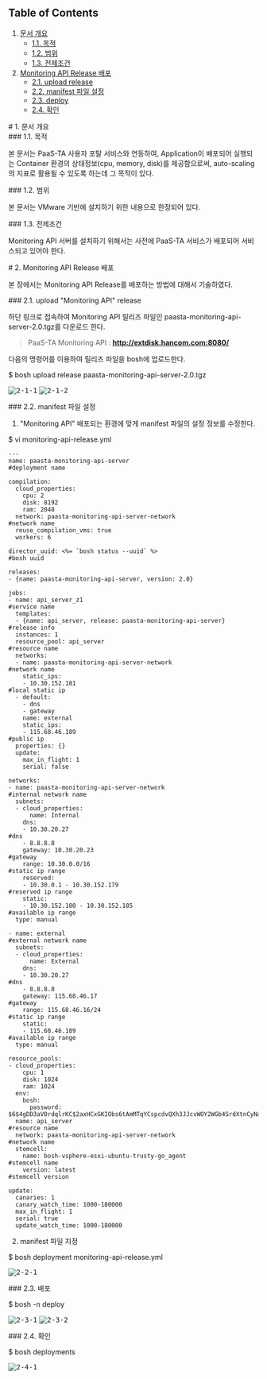 ## Table of Contents
1. [문서 개요](#1)
     * [1.1. 목적](#2)
     * [1.2. 범위](#3)
     * [1.3. 전제조건](#4)
2. [Monitoring API Release 배포](#5)
     * [2.1.  upload release](#6)
     * [2.2.  manifest 파일 설정](#7)
     * [2.3.  deploy](#8)
     * [2.4.  확인](#9)

<div id='1'></div>
# 1. 문서 개요

<div id='2'></div>
### 1.1. 목적
      
본 문서는 PaaS-TA 사용자 포탈 서비스와 연동하여, Application이 배포되어 실행되는 Container 환경의 상태정보(cpu, memory, disk)를 제공함으로써, auto-scaling의 지표로 활용될 수 있도록 하는데 그 목적이 있다.

<div id='3'></div>
### 1.2. 범위
      
본 문서는 VMware 기반에 설치하기 위한 내용으로 한정되어 있다.

<div id='4'></div>
### 1.3. 전제조건
      
Monitoring API 서버를 설치하기 위해서는 사전에 PaaS-TA 서비스가 배포되어 서비스되고 있어야 한다.

<div id='5'></div>
# 2.  Monitoring API Release 배포

본 장에서는 Monitoring API Release를 배포하는 방법에 대해서 기술하였다.

<div id='6'></div>
### 2.1.  upload "Monitoring API" release

하단 링크로 접속하여 Monitoring API 릴리즈 파일인 paasta-monitoring-api-server-2.0.tgz를 다운로드 한다. 

>PaaS-TA Monitoring API : **<http://extdisk.hancom.com:8080/>**

다음의 명령어를 이용하여 릴리즈 파일을 bosh에 업로드한다.

$ bosh upload release paasta-monitoring-api-server-2.0.tgz

<kbd>![2-1-1]</kbd>
<kbd>![2-1-2]</kbd>

<div id='7'></div>
### 2.2.  manifest 파일 설정

1. "Monitoring API" 배포되는 환경에 맞게 manifest 파일의 설정 정보를 수정한다.

$ vi monitoring-api-release.yml

```
---
name: paasta-monitoring-api-server																#deployment name

compilation:
  cloud_properties:
    cpu: 2
    disk: 8192
    ram: 2048
  network: paasta-monitoring-api-server-network										#network name
  reuse_compilation_vms: true
  workers: 6
  
director_uuid: <%= `bosh status --uuid` %>												#bosh uuid

releases:
- {name: paasta-monitoring-api-server, version: 2.0}

jobs:
- name: api_server_z1																							#service name
  templates:
  - {name: api_server, release: paasta-monitoring-api-server}			#release info
  instances: 1
  resource_pool: api_server																				#resource name
  networks:
  - name: paasta-monitoring-api-server-network										#network name
    static_ips:
    - 10.30.152.181																								#local static ip
  - default:
    - dns
    - gateway
    name: external
    static_ips:
    - 115.68.46.189																								#public ip
  properties: {}
  update:
    max_in_flight: 1
    serial: false
        
networks:
- name: paasta-monitoring-api-server-network											#internal network name
  subnets:
  - cloud_properties:
      name: Internal
    dns:
    - 10.30.20.27																									#dns
    - 8.8.8.8
    gateway: 10.30.20.23																					#gateway
    range: 10.30.0.0/16																						#static ip range
    reserved:
    - 10.30.0.1 - 10.30.152.179																		#reserved ip range
    static:
    - 10.30.152.180 - 10.30.152.185																#available ip range
  type: manual

- name: external																									#external network name
  subnets:
  - cloud_properties:
      name: External
    dns:
    - 10.30.20.27																									#dns
    - 8.8.8.8
    gateway: 115.68.46.17																					#gateway
    range: 115.68.46.16/24																				#static ip range
    static:
    - 115.68.46.189																								#available ip range
  type: manual

resource_pools:
- cloud_properties:
    cpu: 1
    disk: 1024
    ram: 1024
  env:
    bosh:
      password: $6$4gDD3aV0rdqlrKC$2axHCxGKIObs6tAmMTqYCspcdvQXh3JJcvWOY2WGb4SrdXtnCyNaWlrf3WEqvYR2MYizEGp3kMmbpwBC6jsHt0
  name: api_server																								#resource name
  network: paasta-monitoring-api-server-network										#network name
  stemcell:
    name: bosh-vsphere-esxi-ubuntu-trusty-go_agent								#stemcell name
    version: latest																								#stemcell version

update:
  canaries: 1
  canary_watch_time: 1000-180000
  max_in_flight: 1
  serial: true
  update_watch_time: 1000-180000
```

2. manifest 파일 지정

$ bosh deployment monitoring-api-release.yml

<kbd>![2-2-1]</kbd>

<div id='8'></div>
### 2.3.  배포

$ bosh -n deploy 

<kbd>![2-3-1]</kbd>
<kbd>![2-3-2]</kbd>

<div id='9'></div>
### 2.4.  확인

$ bosh deployments 

<kbd>![2-4-1]</kbd>


[2-1-1]:images/monitoring-api/2-1-1.png
[2-1-2]:images/monitoring-api/2-1-2.png
[2-2-1]:images/monitoring-api/2-2-1.png
[2-3-1]:images/monitoring-api/2-3-1.png
[2-3-2]:images/monitoring-api/2-3-2.png
[2-4-1]:images/monitoring-api/2-4-1.png
